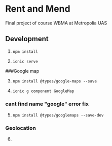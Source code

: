 # Rent and Mend
Final project of course WBMA at Metropolia UAS

## Development
1. `npm install`

2. `ionic serve`

###Google map

3. `npm install @types/google-maps --save`

4.  `ionic g component GoogleMap`
### cant find name "google" error fix
5. `npm install @types/googlemaps --save-dev`

### Geolocation
6. 
